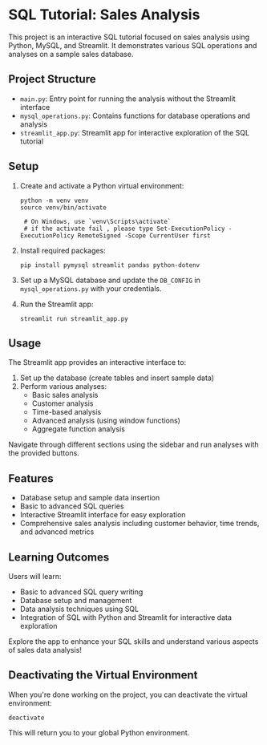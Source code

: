 # SQL Tutorial: Sales Analysis

This project is an interactive SQL tutorial focused on sales analysis using Python, MySQL, and Streamlit. It demonstrates various SQL operations and analyses on a sample sales database.

## Project Structure

- `main.py`: Entry point for running the analysis without the Streamlit interface
- `mysql_operations.py`: Contains functions for database operations and analysis
- `streamlit_app.py`: Streamlit app for interactive exploration of the SQL tutorial

## Setup

1. Create and activate a Python virtual environment:
   ```
   python -m venv venv
   source venv/bin/activate 
   
    # On Windows, use `venv\Scripts\activate` 
    # if the activate fail , please type Set-ExecutionPolicy -ExecutionPolicy RemoteSigned -Scope CurrentUser first
   ```

2. Install required packages:
   ```
   pip install pymysql streamlit pandas python-dotenv
   ```

3. Set up a MySQL database and update the `DB_CONFIG` in `mysql_operations.py` with your credentials.

4. Run the Streamlit app:
   ```
   streamlit run streamlit_app.py
   ```

## Usage

The Streamlit app provides an interactive interface to:

1. Set up the database (create tables and insert sample data)
2. Perform various analyses:
   - Basic sales analysis
   - Customer analysis
   - Time-based analysis
   - Advanced analysis (using window functions)
   - Aggregate function analysis

Navigate through different sections using the sidebar and run analyses with the provided buttons.

## Features

- Database setup and sample data insertion
- Basic to advanced SQL queries
- Interactive Streamlit interface for easy exploration
- Comprehensive sales analysis including customer behavior, time trends, and advanced metrics

## Learning Outcomes

Users will learn:
- Basic to advanced SQL query writing
- Database setup and management
- Data analysis techniques using SQL
- Integration of SQL with Python and Streamlit for interactive data exploration

Explore the app to enhance your SQL skills and understand various aspects of sales data analysis!

## Deactivating the Virtual Environment

When you're done working on the project, you can deactivate the virtual environment:
```
deactivate
```

This will return you to your global Python environment.